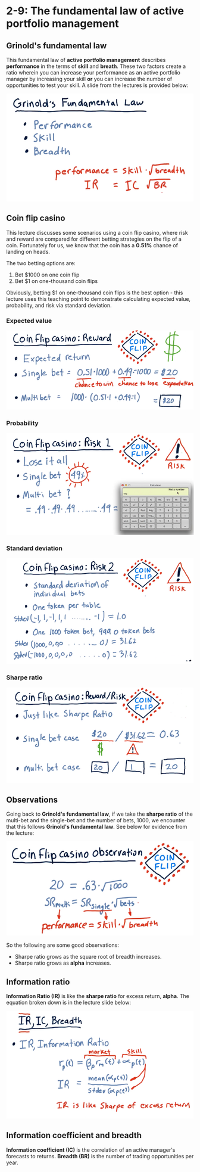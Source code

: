 # 2-9: The fundamental law of active portfolio management

## Grinold's fundamental law

This fundamental law of **active portfolio management** describes
**performance** in the terms of **skill** and **breath**. These two factors
create a ratio wherein you can increase your performance as an active portfolio
manager by increasing your skill **or** you can increase the number of
opportunities to test your skill. A slide from the lectures is provided below:

![grinolds-fundamental-law](./assets/grinolds-fundamental-law.png)

## Coin flip casino

This lecture discusses some scenarios using a coin flip casino, where risk and
reward are compared for different betting strategies on the flip of a coin.
Fortunately for us, we know that the coin has a **0.51%** chance of landing on
heads.

The two betting options are:

1. Bet $1000 on one coin flip
2. Bet $1 on one-thousand coin flips

Obviously, betting $1 on one-thousand coin flips is the best option - this
lecture uses this teaching point to demonstrate calculating expected value,
probability, and risk via standard deviation.

### Expected value

![expected-return](./assets/expected-return.png)

### Probability

![probability](./assets/probability.png)

### Standard deviation

![standard-deviation](./assets/standard-deviation.png)

### Sharpe ratio

![sharpe-ratio](./assets/sharpe-ratio.png)

## Observations

Going back to **Grinold's fundamental law**, if we take the **sharpe ratio** of
the multi-bet and the single-bet and the number of bets, 1000, we encounter that
this follows **Grinold's fundamental law**. See below for evidence from the
lecture:

![observations](./assets/observations.png)

So the following are some good observations:

* Sharpe ratio grows as the square root of breadth increases.
* Sharpe ratio grows as **alpha** increases.

## Information ratio

**Information Ratio (IR)** is like the **sharpe ratio** for excess return,
**alpha**. The equation broken down is in the lecture slide below:

![information-ratio](./assets/information-ratio.png)

## Information coefficient and breadth

**Information coefficient (IC)** is the correlation of an active manager's
forecasts to returns. **Breadth (BR)** is the number of trading opportunities
per year.
